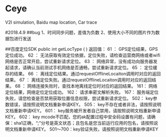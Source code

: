 # Ceye
V2I simulation, Baidu map location, Car trace

#2018.4.9
##bug
1、时间同步问题，差值为负数
2、使用大小不同的图片作为数据包进行发送

##百度定位SDK
public int getLocType ( )
返回值：
61 ： GPS定位结果，GPS定位成功。
62 ： 无法获取有效定位依据，定位失败，请检查运营商网络或者wifi网络是否正常开启，尝试重新请求定位。
63 ： 网络异常，没有成功向服务器发起请求，请确认当前测试手机网络是否通畅，尝试重新请求定位。
65 ： 定位缓存的结果。
66 ： 离线定位结果。通过requestOfflineLocaiton调用时对应的返回结果。
67 ： 离线定位失败。通过requestOfflineLocaiton调用时对应的返回结果。
68 ： 网络连接失败时，查找本地离线定位时对应的返回结果。
161： 网络定位结果，网络定位定位成功。
162： 请求串密文解析失败。
167： 服务端定位失败，请您检查是否禁用获取位置信息权限，尝试重新请求定位。
502： key参数错误，请按照说明文档重新申请KEY。
505： key不存在或者非法，请按照说明文档重新申请KEY。
601： key服务被开发者自己禁用，请按照说明文档重新申请KEY。
602： key mcode不匹配，您的ak配置过程中安全码设置有问题，请确保：sha1正确，“;”分号是英文状态；且包名是您当前运行应用的包名，请按照说明文档重新申请KEY。
501～700：key验证失败，请按照说明文档重新申请KEY

